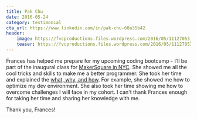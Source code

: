 ```yaml
---
title: Pak Chu
date: 2016-05-24
category: testimonial
cta_url: https://www.linkedin.com/in/pak-chu-60a35b42
header:
    image: https://fvcproductions.files.wordpress.com/2016/05/11127053_10153307376193643_6047238167077313861_n.jpg?w=200&h=200
    teaser: https://fvcproductions.files.wordpress.com/2016/05/11127053_10153307376193643_6047238167077313861_n.jpg?w=200&h=200
---
```


Frances has helped me prepare for my upcoming coding bootcamp - I’ll be part of the inaugural class for [MakerSquare in NYC](https://www.makersquare.com/campuses/new-york-city). She showed me all the cool tricks and skills to make me a better programmer. She took her time and explained the [what, why, and how](http://bit.ly/bootcamp-prep). For example, she showed me how to optimize my dev environment. She also took her time showing me how to overcome challenges I will face in my cohort. I can't thank Frances enough for taking her time and sharing her knowledge with me.

Thank you, Frances!